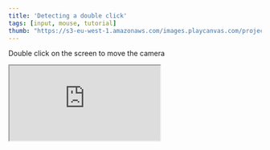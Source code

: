 ```yaml
---
title: 'Detecting a double click'
tags: [input, mouse, tutorial]
thumb: "https://s3-eu-west-1.amazonaws.com/images.playcanvas.com/projects/12/436526/A98DD2-image-75.jpg"
---
```


Double click on the screen to move the camera

<div className="iframe-container">
    <iframe src="https://playcanv.as/p/BSSXwNAj/" title="Detecting a double click" allow="camera; microphone; xr-spatial-tracking; fullscreen" allowfullscreen></iframe>
</div>
